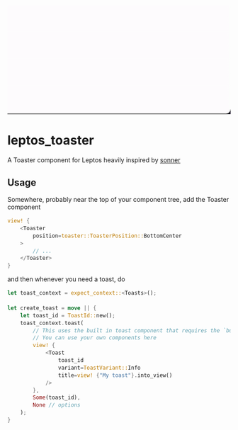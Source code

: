 ![Example](assets/example.gif)

# leptos_toaster

A Toaster component for Leptos heavily inspired by [sonner](https://sonner.emilkowal.ski/)

## Usage
Somewhere, probably near the top of your component tree, add the Toaster component
```rust
view! {
	<Toaster
	    position=toaster::ToasterPosition::BottomCenter
	>
		// ...
	</Toaster>
}
```

and then whenever you need a toast, do

```rust
let toast_context = expect_context::<Toasts>();

let create_toast = move || {
	let toast_id = ToastId::new();
	toast_context.toast(
		// This uses the built in toast component that requires the `builtin_toast` feature.
		// You can use your own components here
		view! { 
			<Toast 
				toast_id 
				variant=ToastVariant::Info 
				title=view! {"My toast"}.into_view() 
			/> 
		},
		Some(toast_id),
		None // options
	);
}
```
